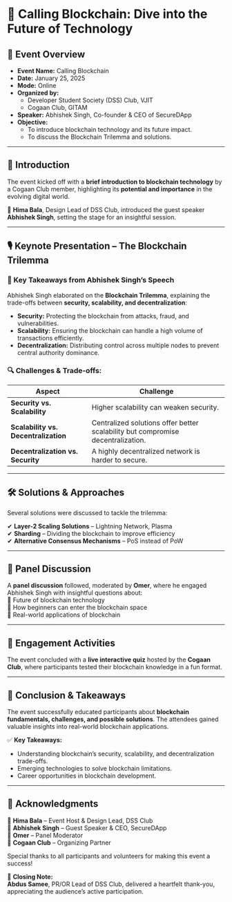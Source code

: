 # 📌 Calling Blockchain: Dive into the Future of Technology

## 📅 Event Overview

- **Event Name:** Calling Blockchain
- **Date:** January 25, 2025
- **Mode:** Online
- **Organized by:**
  - Developer Student Society (DSS) Club, VJIT
  - Cogaan Club, GITAM
- **Speaker:** Abhishek Singh, Co-founder & CEO of SecureDApp
- **Objective:**
  - To introduce blockchain technology and its future impact.
  - To discuss the Blockchain Trilemma and solutions.

---

## 🚀 Introduction

The event kicked off with a **brief introduction to blockchain technology** by a Cogaan Club member, highlighting its **potential and importance** in the evolving digital world.

🔹 **Hima Bala**, Design Lead of DSS Club, introduced the guest speaker **Abhishek Singh**, setting the stage for an insightful session.

---

## 🎙️ Keynote Presentation – The Blockchain Trilemma

### 📌 Key Takeaways from Abhishek Singh’s Speech

Abhishek Singh elaborated on the **Blockchain Trilemma**, explaining the trade-offs between **security, scalability, and decentralization**:

- **Security:** Protecting the blockchain from attacks, fraud, and vulnerabilities.
- **Scalability:** Ensuring the blockchain can handle a high volume of transactions efficiently.
- **Decentralization:** Distributing control across multiple nodes to prevent central authority dominance.

### 🔍 Challenges & Trade-offs:

| Aspect                               | Challenge                                                                       |
| ------------------------------------ | ------------------------------------------------------------------------------- |
| **Security vs. Scalability**         | Higher scalability can weaken security.                                         |
| **Scalability vs. Decentralization** | Centralized solutions offer better scalability but compromise decentralization. |
| **Decentralization vs. Security**    | A highly decentralized network is harder to secure.                             |

---

## 🛠️ Solutions & Approaches

Several solutions were discussed to tackle the trilemma:

✔ **Layer-2 Scaling Solutions** – Lightning Network, Plasma  
✔ **Sharding** – Dividing the blockchain to improve efficiency  
✔ **Alternative Consensus Mechanisms** – PoS instead of PoW

---

## 🎤 Panel Discussion

A **panel discussion** followed, moderated by **Omer**, where he engaged Abhishek Singh with insightful questions about:  
🔹 Future of blockchain technology  
🔹 How beginners can enter the blockchain space  
🔹 Real-world applications of blockchain

---

## 🎯 Engagement Activities

The event concluded with a **live interactive quiz** hosted by the **Cogaan Club**, where participants tested their blockchain knowledge in a fun format.

---

## 🙌 Conclusion & Takeaways

The event successfully educated participants about **blockchain fundamentals, challenges, and possible solutions**. The attendees gained valuable insights into real-world blockchain applications.

✅ **Key Takeaways:**

- Understanding blockchain’s security, scalability, and decentralization trade-offs.
- Emerging technologies to solve blockchain limitations.
- Career opportunities in blockchain development.

---

## 🎤 Acknowledgments

🔹 **Hima Bala** – Event Host & Design Lead, DSS Club  
🔹 **Abhishek Singh** – Guest Speaker & CEO, SecureDApp  
🔹 **Omer** – Panel Moderator  
🔹 **Cogaan Club** – Organizing Partner

Special thanks to all participants and volunteers for making this event a success!

🎉 **Closing Note:**  
**Abdus Samee**, PR/OR Lead of DSS Club, delivered a heartfelt thank-you, appreciating the audience’s active participation.
